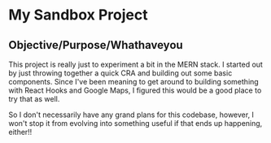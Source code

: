 # My Sandbox Project

## Objective/Purpose/Whathaveyou

This project is really just to experiment a bit in the MERN stack. I started out by just throwing together a quick CRA and building out some basic components. Since I've been meaning to get around to building something with React Hooks and Google Maps, I figured this would be a good place to try that as well.

So I don't necessarily have any grand plans for this codebase, however, I won't stop it from evolving into something useful if that ends up happening, either!!